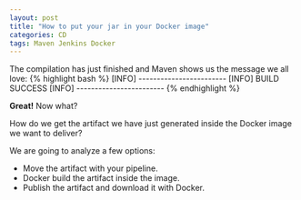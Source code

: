 ```yaml
---
layout: post
title: "How to put your jar in your Docker image"
categories: CD
tags: Maven Jenkins Docker
---
```

The compilation has just finished and Maven shows us the message we all love:
{% highlight bash %}
[INFO] ------------------------
[INFO] BUILD SUCCESS
[INFO] ------------------------
{% endhighlight %}

**Great!** Now what?

How do we get the artifact we have just generated inside the Docker image we want to deliver?

We are going to analyze a few options:

- Move the artifact with your pipeline.
- Docker build the artifact inside the image.
- Publish the artifact and download it with Docker.